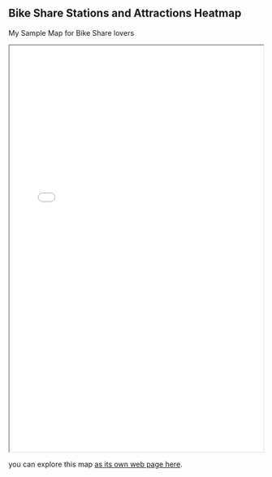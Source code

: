 ## Bike Share Stations and Attractions Heatmap 

My Sample Map for Bike Share lovers

<iframe src="P8Heatmap1.html" Height="800" width="500"></iframe>

you can explore this map [as its own web page here](P8Heatmap1.html).
